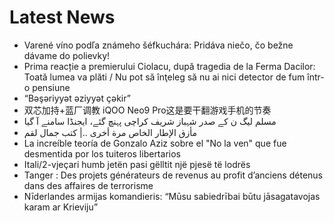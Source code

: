 # Latest News
-  Varené víno podľa známeho šéfkuchára: Pridáva niečo, čo bežne dávame do polievky!
-  Prima reacție a premierului Ciolacu, după tragedia de la Ferma Dacilor: Toată lumea va plăti / Nu pot să înţeleg să nu ai nici detector de fum într-o pensiune
-  “Bəşəriyyət əziyyət çəkir”
-  双芯加持+蓝厂调教 iQOO Neo9 Pro这是要干翻游戏手机的节奏
-  مسلم لیگ ن کے صدر شہباز شریف کراچی پہنچ گئے، ایجنڈا سامنے آ گیا
-  مأزق الإطار الخاص مرة أخرى ..| كتب جمال لقم
-  La increíble teoría de Gonzalo Aziz sobre el "No la ven" que fue desmentida por los tuiteros libertarios
-  Itali/2-vjeçari humb jetën pasi gëlltit një pjesë të lodrës
-  Tanger : Des projets générateurs de revenus au profit d’anciens détenus dans des affaires de terrorisme
-  Nīderlandes armijas komandieris: “Mūsu sabiedrībai būtu jāsagatavojas karam ar Krieviju”
